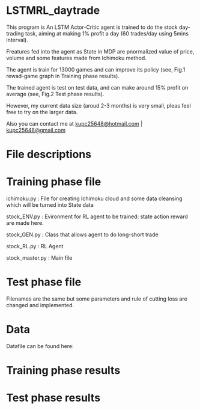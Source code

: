 # LSTMRL_daytrade

This program is An LSTM Actor-Critic agent is trained to do the stock day-trading task, aiming at making 1% profit a day (60 trades/day using 5mins interval).

Freatures fed into the agent as State in MDP are pnormalized value of price, volume and some features made from Ichimoku method.

The agent is train for 13000 games and can improve its policy (see, Fig.1 rewad-game graph in Training phase results).

The trained agent is test on test data, and can make around 15% profit on average (see, Fig.2 Test phase results).

However, my current data size (aroud 2-3 months) is very small, pleas feel free to try on the larger data.

Also you can contact me at kupc25648@hotmail.com | kupc25648@gmail.com


# File descriptions
# Training phase file

ichimoku.py  : File for creating Ichimoku cloud and some data cleansing  which will be turned into State data 

stock_ENV.py : Evironment for RL agent to be trained: state action reward are made here.

stock_GEN.py : Class that allows agent to do long-short trade

stock_RL.py  : RL Agent

stock_master.py  : Main file 

# Test phase file

Filenames are the same but some parameters and rule of cutting loss are changed and implemented.

# Data

Datafile can be found here:


# Training phase results


# Test phase results


